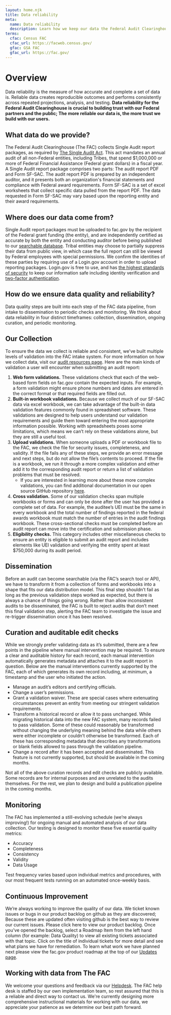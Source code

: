 ```yaml
---
layout: home.njk
title: Data reliability
meta:
  name: Data reliability
  description: Learn how we keep our data the Federal Audit Clearinghouse reliable.
terms:
  cfac: Census FAC
  cfac_url: https://facweb.census.gov/
  gfac: GSA FAC
  gfac_url: https://fac.gov/
---
```



# Overview

Data reliability is the measure of how accurate and complete a set of data is. Reliable data creates reproducible outcomes and performs consistently across repeated projections, analysis, and testing. <b>Data reliability for the Federal Audit Clearinghouse is crucial to building trust with our Federal partners and the public; The more reliable our data is, the more trust we build with our users.</b>

## What data do we provide?

The Federal Audit Clearinghouse (The FAC) collects Single Audit report packages, as required by [The Single Audit Act](https://www.govinfo.gov/content/pkg/PLAW-104publ156/pdf/PLAW-104publ156.pdf). This act mandates an annual audit of all non-Federal entities, including Tribes, that spend $1,000,000 or more of Federal Financial Assistance (Federal grant dollars) in a fiscal year. A Single Audit report package comprises two parts: The audit report PDF and Form SF-SAC. The audit report PDF is prepared by an independent auditor, and it presents both an organization's financial statements and compliance with Federal award requirements. Form SF-SAC is a set of excel worksheets that collect specific data pulled from the report PDF. The data requested in Form SF-SAC may vary based upon the reporting entity and their award requirements.

## Where does our data come from?

Single Audit report packages must be uploaded to fac.gov by the recipient of the Federal grant funding (the entity), and are independently certified as accurate by both the entity and conducting auditor before being published to our [searchable database](https://app.fac.gov/dissemination/search/). Tribal entities may choose to partially suppress their data from public view, in which case the full report can still be viewed by Federal employees with special permissions. We confirm the identities of these parties by requiring use of a Login.gov account in order to upload reporting packages. Login.gov is free to use, and has [the highest standards of security](https://login.gov/policy/) to keep our information safe including identity verification and [two-factor authentication](https://login.gov/help/get-started/authentication-methods/).

## How do we ensure data quality and reliability?

Data quality steps are built into each step of the FAC data pipeline, from intake to dissemination to periodic checks and monitoring. We think about data reliability in four distinct timeframes: collection, dissemination, ongoing curation, and periodic monitoring.

## Our Collection

To ensure the data we collect is reliable and consistent, we’ve built multiple levels of validation into the FAC intake system. For more information on how we collect data, visit our [audit resources page](https://www.fac.gov/audit-resources/). Here are the main kinds of validation a user will encounter when submitting an audit report:

1. <b>Web form validations.</b> These validations check that each of the web-based form fields on fac.gov contain the expected inputs. For example, a form validation might ensure phone numbers and dates are entered in the correct format or that required fields are filled out.
2. <b>Built-in workbook validations.</b> Because we collect much of our SF-SAC data via excel workbook, we can take advantage of the built-in data validation features commonly found in spreadsheet software. These validations are designed to help users understand our validation requirements and guide them toward entering the most appropriate information possible. Working with spreadsheets poses some limitations, which means we can’t rely on these validations alone, but they are still a useful tool.
3. <b>Upload validations.</b> When someone uploads a PDF or workbook file to the FAC, we check the file for security issues, completeness, and validity. If the file fails any of these steps, we provide an error message and next steps, but do not allow the file’s contents to proceed. If the file is a workbook, we run it through a more complex validation and either add it to the corresponding audit report or return a list of validation problems that must be resolved.
    * If you are interested in learning more about these more complex validations, you can find additional documentation in our open source GitHub repository [here](https://github.com/GSA-TTS/FAC).
4. <b>Cross validation.</b> Some of our validation checks span multiple workbooks or forms and can only be done after the user has provided a complete set of data. For example, the auditee’s UEI must be the same in every workbook and the total number of findings reported in the federal awards workbook must match the number of entries in the audit findings workbook. These cross-sectional checks must be completed before an audit report can move into the certification and submission phase.
5. <b>Eligibility checks.</b> This category includes other miscellaneous checks to ensure an entity is eligible to submit an audit report and includes elements like UEI validation and verifying the entity spent at least $750,000 during its audit period.

## Dissemination

Before an audit can become searchable (via the FAC’s search tool or API), we have to transform it from a collection of forms and workbooks into a shape that fits our data distribution model. This final step shouldn’t fail as long as the previous validation steps worked as expected, but there is always a chance of things going wrong. Rather than allow inconsistent audits to be disseminated, the FAC is built to reject audits that don’t meet this final validation step, alerting the FAC team to investigate the issue and re-trigger dissemination once it has been resolved.

## Curation and auditable edit checks

While we strongly prefer validating data as it’s submitted, there are a few points in the pipeline where manual intervention may be required. To ensure a clear and auditable history for each record, each manual intervention automatically generates metadata and attaches it to the audit report in question. Below are the manual interventions currently supported by the FAC, each of which generates its own record including, at minimum, a timestamp and the user who initiated the action.

* Manage an audit’s editors and certifying officials.
* Change a user’s permissions.
* Grant a validation waiver. These are special cases where extenuating circumstances prevent an entity from meeting our stringent validation requirements.
* Transform a historical record or allow it to pass unchanged. While migrating historical data into the new FAC system, many records failed to pass validation. Some of these could reasonably be transformed without changing the underlying meaning behind the data while others were either incomplete or couldn’t otherwise be transformed. Each of these has corresponding metadata that describes any transformations or blank fields allowed to pass through the validation pipeline.
* Change a record after it has been accepted and disseminated. This feature is not currently supported, but should be available in the coming months.

Not all of the above curation records and edit checks are publicly available. Some records are for internal purposes and are unrelated to the audits themselves. For the rest, we plan to design and build a publication pipeline in the coming months.

## Monitoring

The FAC has implemented a still-evolving schedule (we’re always improving!) for ongoing manual and automated analysis of our data collection. Our testing is designed to monitor these five essential quality metrics:

* Accuracy
* Completeness
* Consistency
* Validity
* Data Usage

Test frequency varies based upon individual metrics and procedures, with our most frequent tests running on an automated once-weekly basis.

## Continuous Improvement

We’re always working to improve the quality of our data. We ticket known issues or bugs in our product backlog on github as they are discovered; Because these are updated often visiting github is the best way to review our current issues. Please click here to view our product backlog. Once you’ve opened the backlog, select a Roadmap Item from the left hand column (for example: Data Quality) to view all existing tickets associated with that topic. Click on the title of individual tickets for more detail and see what plans we have for remediation. To learn what work we have planned next please view the fac.gov product roadmap at the top of our [Updates page](https://www.fac.gov/updates/).

## Working with data from The FAC

We welcome your questions and feedback via our [Helpdesk](https://support.fac.gov/hc/en-us/requests/new). The FAC help desk is staffed by our own implementation team, so rest assured that this is a reliable and direct way to contact us. We're currently designing more comprehensive instructional materials for working with our data, we appreciate your patience as we determine our best path forward.